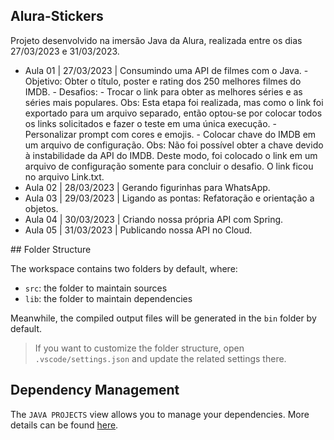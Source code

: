 ## Alura-Stickers

Projeto desenvolvido na imersão Java da Alura, realizada entre os dias 27/03/2023 e 31/03/2023.

<ul>
<li>
Aula 01 | 27/03/2023 | Consumindo uma API de filmes com o Java.
    - Objetivo: Obter o título, poster e rating dos 250 melhores filmes do IMDB.
    - Desafios:
        - Trocar o link para obter as melhores séries e as séries mais populares.
            Obs: Esta etapa foi realizada, mas como o link foi exportado para um arquivo separado, então optou-se por colocar todos os links solicitados e fazer o teste em uma única execução.
        - Personalizar prompt com cores e emojis.
        - Colocar chave do IMDB em um arquivo de configuração.
            Obs: Não foi possível obter a chave devido à instabilidade da API do IMDB. Deste modo, foi colocado o link em um arquivo de configuração somente para concluir o desafio. O link ficou no arquivo Link.txt.
</li>
<li>
Aula 02 | 28/03/2023 | Gerando figurinhas para WhatsApp.
</li>
<li>
Aula 03 | 29/03/2023 | Ligando as pontas: Refatoração e orientação a objetos.
</li>
<li>
Aula 04 | 30/03/2023 | Criando nossa própria API com Spring.
</li>
<li>
Aula 05 | 31/03/2023 | Publicando nossa API no Cloud.
</li>
</ul>
## Folder Structure

The workspace contains two folders by default, where:

- `src`: the folder to maintain sources
- `lib`: the folder to maintain dependencies

Meanwhile, the compiled output files will be generated in the `bin` folder by default.

> If you want to customize the folder structure, open `.vscode/settings.json` and update the related settings there.

## Dependency Management

The `JAVA PROJECTS` view allows you to manage your dependencies. More details can be found [here](https://github.com/microsoft/vscode-java-dependency#manage-dependencies).
